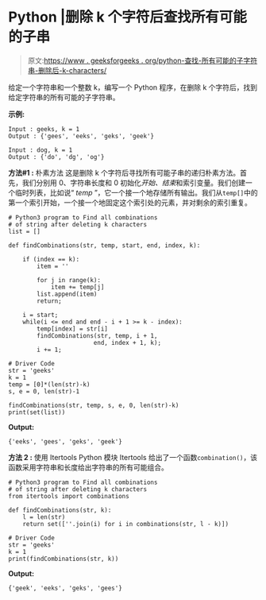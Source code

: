 # Python |删除 k 个字符后查找所有可能的子串

> 原文:[https://www . geeksforgeeks . org/python-查找-所有可能的子字符串-删除后-k-characters/](https://www.geeksforgeeks.org/python-find-all-possible-substrings-after-deleting-k-characters/)

给定一个字符串和一个整数 k，编写一个 Python 程序，在删除 k 个字符后，找到给定字符串的所有可能的子字符串。

**示例:**

```
Input : geeks, k = 1
Output : {'gees', 'eeks', 'geks', 'geek'}

Input : dog, k = 1
Output : {'do', 'dg', 'og'}

```

**方法#1 :** 朴素方法
这是删除 k 个字符后寻找所有可能子串的递归朴素方法。首先，我们分别用 0、字符串长度和 0 初始化*开始、结束*和索引变量。我们创建一个临时列表，比如说“ *temp* ”，它一个接一个地存储所有输出。我们从`temp[]`中的第一个索引开始，一个接一个地固定这个索引处的元素，并对剩余的索引重复。

```
# Python3 program to Find all combinations 
# of string after deleting k characters
list = []

def findCombinations(str, temp, start, end, index, k): 

    if (index == k): 
        item = ''

        for j in range(k): 
            item += temp[j]
        list.append(item)
        return; 

    i = start; 
    while(i <= end and end - i + 1 >= k - index): 
        temp[index] = str[i]
        findCombinations(str, temp, i + 1, 
                        end, index + 1, k); 
        i += 1; 

# Driver Code
str = 'geeks'
k = 1
temp = [0]*(len(str)-k)
s, e = 0, len(str)-1

findCombinations(str, temp, s, e, 0, len(str)-k)
print(set(list))
```

**Output:**

```
{'eeks', 'gees', 'geks', 'geek'}

```

**方法 2 :** 使用 Itertools
Python 模块 Itertools 给出了一个函数`combination()`，该函数采用字符串和长度给出字符串的所有可能组合。

```
# Python3 program to Find all combinations 
# of string after deleting k characters
from itertools import combinations

def findCombinations(str, k):
    l = len(str)
    return set([''.join(i) for i in combinations(str, l - k)])

# Driver Code
str = 'geeks'
k = 1
print(findCombinations(str, k))
```

**Output:**

```
{'geek', 'eeks', 'geks', 'gees'}

```